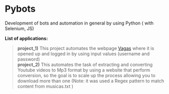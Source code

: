 # Pybots
Development of bots and automation in general by using Python ( with Selenium, JS)

**List of applications:**
>**project_1)** This project automates the webpage [Vagas](https://www.vagas.com.br) where it is opened up and logged in by using input values (username and password) \
>**project_2)** This automates the task of extracting and converting Youtube videos to Mp3 format by using a website that perform conversion, so the goal is to scale up the process allowing you to download more than one (Note: it was used a Regex pattern to match content from musicas.txt )
